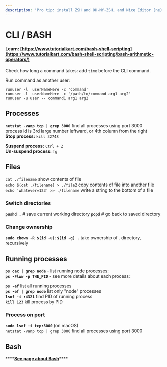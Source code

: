 ```yaml
---
description: 'Pro tip: install ZSH and OH-MY-ZSH, and Nice Editor (ne)!'
---
```


# CLI / BASH

#### Learn:  [https://www.tutorialkart.com/bash-shell-scripting](https://www.tutorialkart.com/bash-shell-scripting/bash-arithmetic-operators/)

Check how long a command takes: add `time`  before the CLI command.

Run command as another user:

```text
runuser -l  userNameHere -c 'command'
runuser -l  userNameHere -c '/path/to/command arg1 arg2'
runuser -u user -- command1 arg1 arg2
```

## Processes

**`netstat -vanp tcp | grep 3000`** find all processes using port 3000  
process id is 3rd large number leftward, or 4th column from the right  
**Stop process:** `kill 32748`

**Suspend process:** `Ctrl + Z`    
**Un-suspend process:** `fg`   

## Files

`cat ./filename` show contents of file  
`echo $(cat ./filename) > ./file2` copy contents of file into another file  
`echo 'whatever=123' >> ./filename` write a string to the bottom of a file

### Switch directories

**`pushd .`** \# save current working directory **`popd`** \# go back to saved directory

### Change ownership

**`sudo chown -R $(id -u):$(id -g) .`** take ownership of . directory, recursively

## Running processes

**`ps cax | grep node`** - list running node processes:  
**`ps -Flww -p THE_PID`** - see more details about each process:

**`ps -ef`** list all running processes  
**`ps -ef | grep node`** list only "node" processes  
**`lsof -i :4321`** find PID of running process  
**`kill 123`** kill process by PID

### Process on port

**`sudo lsof -i tcp:3000`** \(on macOS\)  
`netstat -vanp tcp | grep 3000` find all processes using port 3000

## **Bash**

\*\*\*\*[**See page about Bash**](bash.md)\*\*\*\*

